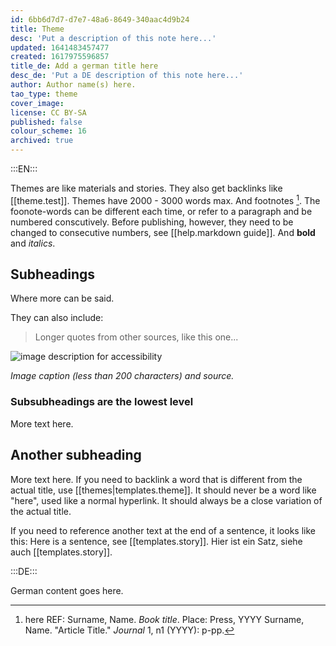 ```yaml
---
id: 6bb6d7d7-d7e7-48a6-8649-340aac4d9b24
title: Theme
desc: 'Put a description of this note here...'
updated: 1641483457477
created: 1617975596857
title_de: Add a german title here
desc_de: 'Put a DE description of this note here...'
author: Author name(s) here.
tao_type: theme
cover_image: 
license: CC BY-SA
published: false
colour_scheme: 16
archived: true
---
```


:::EN:::

Themes are like materials and stories. They also get backlinks like [[theme.test]]. Themes have 2000 - 3000 words max.
And footnotes [^footnote1]. The foonote-words can be different each time, or refer to a paragraph and be numbered conscutively. Before publishing, however, they need to be changed to consecutive numbers, see [[help.markdown guide]].
And **bold** and _italics_.

## Subheadings

Where more can be said.

They can also include:
>Longer quotes from other sources, like this one...

![image description for accessibility](/images/example/MfN-HBSB-Nr97.png)

_Image caption (less than 200 characters) and source._

<!-- Notes for us -->

### Subsubheadings are the lowest level

More text here.

## Another subheading

More text here. If you need to backlink a word that is different from the actual title, use [[themes|templates.theme]]. It should never be a word like "here", used like a normal hyperlink. It should always be a close variation of the actual title.

If you need to reference another text at the end of a sentence, it looks like this: Here is a sentence, see [[templates.story]].
Hier ist ein Satz, siehe auch [[templates.story]].

[^footnote1]: here REF: Surname, Name. _Book title_. Place: Press, YYYY
Surname, Name. "Article Title." _Journal_ 1, n1 (YYYY): p-pp.

:::DE:::

German content goes here.